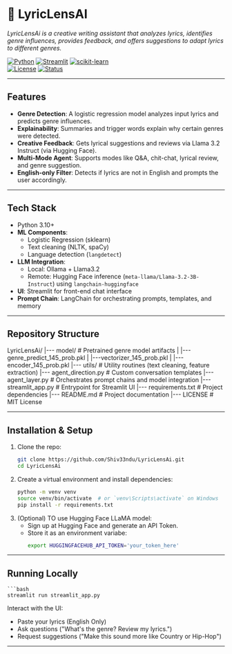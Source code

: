 # 🎵 LyricLensAI  
*LyricLensAi is a creative writing assistant that analyzes lyrics, identifies genre influences, provides feedback, and offers suggestions to adapt lyrics to different genres.*


[![Python](https://img.shields.io/badge/Python-3.10%2B-blue.svg)](https://www.python.org/) 
[![Streamlit](https://img.shields.io/badge/Frontend-Streamlit-FF4B4B.svg)](https://streamlit.io/) 
[![scikit-learn](https://img.shields.io/badge/ML-scikit--learn-F7931E.svg)](https://scikit-learn.org/stable/)  
[![License](https://img.shields.io/badge/License-MIT-green.svg)](LICENSE) 
[![Status](https://img.shields.io/badge/Project-Active-success.svg)]()  

---

##  Features

- **Genre Detection**: A logistic regression model analyzes input lyrics and predicts genre influences.
- **Explainability**: Summaries and trigger words explain why certain genres were detected.
- **Creative Feedback**: Gets lyrical suggestions and reviews via Llama 3.2 Instruct (via Hugging Face).
- **Multi-Mode Agent**: Supports modes like Q&A, chit-chat, lyrical review, and genre suggestion.
- **English-only Filter**: Detects if lyrics are not in English and prompts the user accordingly.

---

##  Tech Stack

- Python 3.10+  
- **ML Components**:
  - Logistic Regression (sklearn)
  - Text cleaning (NLTK, spaCy)
  - Language detection (`langdetect`)
- **LLM Integration**:
  - Local: Ollama + Llama3.2  
  - Remote: Hugging Face inference (`meta-llama/Llama-3.2-3B-Instruct`) using `langchain-huggingface`
- **UI**: Streamlit for front-end chat interface
- **Prompt Chain**: LangChain for orchestrating prompts, templates, and memory

---

##  Repository Structure

LyricLensAi/
|--- model/ # Pretrained genre model artifacts
|     |---genre_predict_145_prob.pkl
|     |---vectorizer_145_prob.pkl
|     |---encoder_145_prob.pkl
|--- utils/ # Utility routines (text cleaning, feature extraction)
|--- agent_direction.py # Custom conversation templates
|--- agent_layer.py # Orchestrates prompt chains and model integration
|--- streamlit_app.py # Entrypoint for Streamlit UI
|--- requirements.txt # Project dependencies
|--- README.md # Project documentation
|--- LICENSE # MIT License

---

##  Installation & Setup

1. Clone the repo:
   ```bash
   git clone https://github.com/Shiv33ndu/LyricLensAi.git
   cd LyricLensAi

2. Create a virtual environment and install dependencies:
   ```bash
   python -m venv venv
   source venv/bin/activate  # or `venv\Scripts\activate` on Windows
   pip install -r requirements.txt

4. (Optional) TO use Hugging Face LLaMA model:
   - Sign up at Hugging Face and generate an API Token.
   - Store it as an environment variabe:
     ```bash
     export HUGGINGFACEHUB_API_TOKEN='your_token_here'

---

## Running Locally
    ```bash
    streamlit run streamlit_app.py
  

Interact with the UI:
- Paste your lyrics (English Only)
- Ask questions ("What's the genre? Review my lyrics.")
- Request suggestions ("Make this sound more like Country or Hip-Hop")

---


